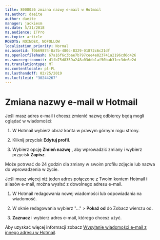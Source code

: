 ```yaml
---
title: 8000036 zmiana nazwy e-mail w Hotmail
ms.author: daeite
author: daeite
manager: jackiesm
ms.date: 5/31/2018
ms.audience: ITPro
ms.topic: article
ROBOTS: NOINDEX, NOFOLLOW
localization_priority: Normal
ms.assetid: f0b69874-8a7b-480c-8329-01872c6c21df
ms.openlocfilehash: 67a16f6c3bae7b797cee4e823741a2196cd6d426
ms.sourcegitcommit: d1fb75d8359a248a03ddb1af50bab31ec3de6e2d
ms.translationtype: MT
ms.contentlocale: pl-PL
ms.lasthandoff: 02/25/2019
ms.locfileid: "30244267"
---
```

# <a name="change-your-email-name-in-outlookcom"></a>Zmiana nazwy e-mail w Hotmail

Jeśli masz adres e-mail i chcesz zmienić nazwę odbiorcy będą mogli oglądać w wiadomości:
  
1. W Hotmail wybierz obraz konta w prawym górnym rogu strony.
    
2. Kliknij przycisk **Edytuj profil**. 
    
3. Wybierz opcję **Zmień nazwę** , aby wprowadzić zmiany i wybierz przycisk **Zapisz**. 
    
Może potrwać do 24 godzin dla zmiany w swoim profilu zdjęcie lub nazwa do wprowadzenia w życie.
  
Jeśli masz więcej niż jeden adres połączone z Twoim kontem Hotmail i aliasów e-mail, można wysłać z dowolnego adresu e-mail.
  
1. W Hotmail redagowania nowej wiadomości lub odpowiadania na wiadomość.
    
2. W oknie redagowania wybierz "..." \> **Pokaż od** do Zobacz wierszu od. 
    
3. **Zaznacz** i wybierz adres e-mail, którego chcesz użyć. 
    
Aby uzyskać więcej informacji zobacz [Wysyłanie wiadomości e-mail z innego adresu w Hotmail](https://go.microsoft.com/fwlink/p/?linkid=2001701&amp;clcid=0x409).
  


